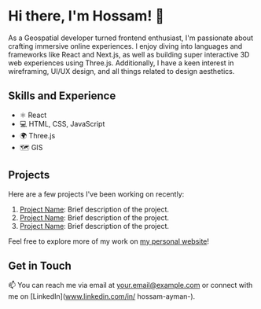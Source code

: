 # Hi there, I'm Hossam! 👋

As a Geospatial developer turned frontend enthusiast, I'm passionate about crafting immersive online experiences. I enjoy diving into languages and frameworks like React and Next.js, as well as building super interactive 3D web experiences using Three.js. Additionally, I have a keen interest in wireframing, UI/UX design, and all things related to design aesthetics.

## Skills and Experience

- ⚛ React
- 💻 HTML, CSS, JavaScript
- 🌍 Three.js
- 🗺 GIS 

## Projects

Here are a few projects I've been working on recently:

1. [Project Name](link): Brief description of the project.
2. [Project Name](link): Brief description of the project.
3. [Project Name](link): Brief description of the project.

Feel free to explore more of my work on [my personal website](https://master--hossam-ayman.netlify.app/)!

## Get in Touch

📫 You can reach me via email at [your.email@example.com](mailto:hossamayman2399@gmail.com) or connect with me on [LinkedIn](www.linkedin.com/in/
hossam-ayman-).
